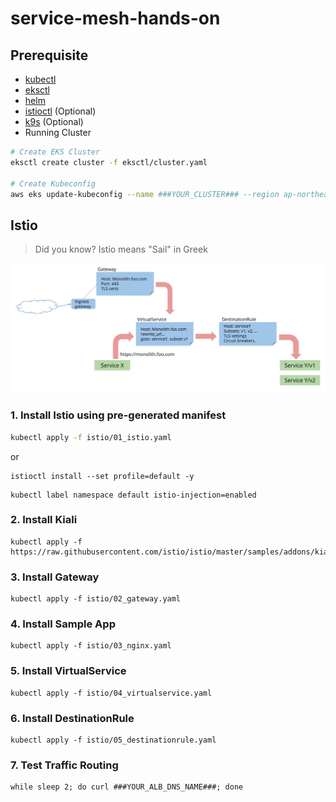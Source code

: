 # service-mesh-hands-on

## Prerequisite
- [kubectl](https://kubernetes.io/docs/tasks/tools/install-kubectl-linux/)
- [eksctl](https://docs.aws.amazon.com/eks/latest/userguide/eksctl.html)
- [helm](https://helm.sh/docs/intro/install/)
- [istioctl](https://istio.io/latest/docs/setup/getting-started/#download) (Optional)
- [k9s](https://k9scli.io/topics/install/) (Optional)
- Running Cluster
```bash
# Create EKS Cluster
eksctl create cluster -f eksctl/cluster.yaml

# Create Kubeconfig
aws eks update-kubeconfig --name ###YOUR_CLUSTER### --region ap-northeast-2 --role-arn ###IAM_ROLE_ARN###
```

## Istio

> Did you know?
> Istio means "Sail" in Greek

![](./assets/virtualservices-destrules.jpg)


### 1. Install Istio using pre-generated manifest 
```bash
kubectl apply -f istio/01_istio.yaml
```
or
```
istioctl install --set profile=default -y 
```

```
kubectl label namespace default istio-injection=enabled
```
### 2. Install Kiali
```
kubectl apply -f https://raw.githubusercontent.com/istio/istio/master/samples/addons/kiali.yaml
```

### 3. Install Gateway
```
kubectl apply -f istio/02_gateway.yaml
```

### 4. Install Sample App
```
kubectl apply -f istio/03_nginx.yaml
```

### 5. Install VirtualService
```
kubectl apply -f istio/04_virtualservice.yaml
```

### 6. Install DestinationRule
```
kubectl apply -f istio/05_destinationrule.yaml
```

### 7. Test Traffic Routing
```
while sleep 2; do curl ###YOUR_ALB_DNS_NAME###; done
```
